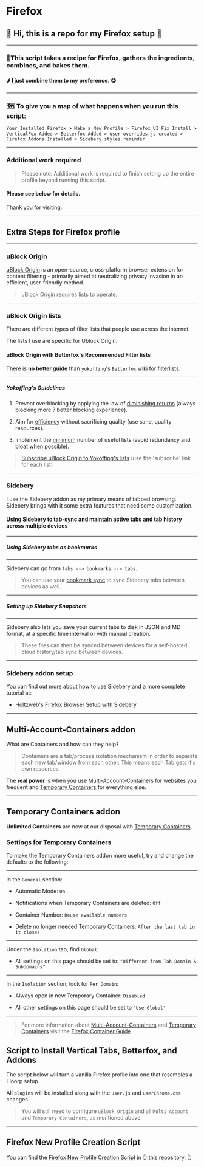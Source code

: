 # Firefox
## 👋 Hi, this is a repo for my Firefox setup 🦊

* * *

### 🥧This script takes a recipe for Firefox, gathers the ingredients, combines, and bakes them.

#### 🌶 I just combine them to my preference. 😋

* * *

### 🗺 To give you a map of what happens when you run this script: 

```
Your Installed Firefox > Make a New Profile > Firefox UI Fix Install > VerticalFox Added > Betterfox Added > user-overrides.js created > Firefox Addons Installed > Sidebery styles reminder
```


* * * 

### Additional work required

> Please note: Additional work is required to finish setting up the entire profile beyond running this script.


#### Please see below for details.

Thank you for visiting.


* * *

## Extra Steps for Firefox profile

* * *


### uBlock Origin


[uBlock Origin](https://ublockorigin.com/) is an open-source, cross-platform browser extension for content filtering - primarily aimed at neutralizing privacy invasion in an efficient, user-friendly method.

> uBlock Origin requires lists to operate.


* * *

### uBlock Origin lists

There are different types of filter lists that people use across the internet.

The lists I use are specific for Ublock Origin.


#### uBlock Origin with Betterfox's Recommended Filter lists

There is **no better guide** than [`yokoffing`'s `Betterfox` wiki for filterlists](https://github.com/yokoffing/filterlists).


* * *

##### Yokoffing's Guidelines

1) Prevent overblocking by applying the law of [diminishing returns](https://web.archive.org/web/20230719033252/https://pmctraining.com/site/wp-content/uploads/2018/04/Law-of-Diminishing-Returns-CHART.png) (always blocking more ? better blocking experience).

2) Aim for [efficiency](https://brave.com/the-mounting-cost-of-stale-ad-blocking-rules/) without sacrificing quality (use sane, quality resources).

3) Implement the [minimum](https://reddit.com/r/uBlockOrigin/wiki/index#wiki_which_filter_lists_should_i_select.3F) number of useful lists (avoid redundancy and bloat when possible).

> [Subscribe uBlock Origin to Yokoffing's lists](https://github.com/yokoffing/filterlists?tab=readme-ov-file#privacy) (use the 'subscribe' link for each list) 


* * * 

### Sidebery

I use the Sidebery addon as my primary means of tabbed browsing. Sidebery brings with it some extra features that need some customization. 


#### Using Sidebery to tab-sync and maintain active tabs and tab history across multiple devices



* * * 

##### Using Sidebery tabs as bookmarks

* * * 

Sidebery can go from `tabs --> bookmarks --> tabs`.

> You can use your [bookmark sync](https://floccus.org/) to sync Sidebery tabs between devices as well.



* * * 

##### Setting up Sidebery Snapshots

* * * 

Sidebery also lets you save your current tabs to disk in JSON and MD format, at a specific time interval or with manual creation. 

> These files can then be synced between devices for a self-hosted cloud history/tab sync between devices.


* * *

### Sidebery addon setup 

You can find out more about how to use Sidebery and a more complete tutorial at: 

- [Holtzweb's Firefox Browser Setup with Sidebery](https://blog.holtzweb.com/posts/browsers-firefox-floorp-sidebery-setup/)




* * *

## Multi-Account-Containers addon

What are Containers and how can they help?

> Containers are a tab/process isolation mechanism in order to separate each new tab/window from each other.
> This means each Tab gets it's own resources.

The **real power** is when you use [Multi-Account-Containers](https://addons.mozilla.org/en-GB/firefox/addon/multi-account-containers) for websites you frequent and [Temporary Containers](https://addons.mozilla.org/en-US/firefox/addon/temporary-containers/) for everything else.


* * * 

## Temporary Containers addon

**Unlimited Containers** are now at our disposal with [Temporary Containers](https://addons.mozilla.org/en-US/firefox/addon/temporary-containers/).



### Settings for Temporary Containers

To make the Temporary Containers addon more useful, try and change the defaults to the following:


* * *

In the `General` section:

- Automatic Mode: `On`

- Notifications when Temporary Containers are deleted: `Off`

- Container Number: `Reuse available numbers`

- Delete no longer needed Temporary Containers: `After the last tab in it closes`


* * *

Under the `Isolation` tab, find `Global`:

- All settings on this page should be set to: `"Different from Tab Domain & Subdomains"`

* * *

In the `Isolation` section, look for `Per Domain`:

- Always open in new Temporary Container: `Disabled`

- All other settings on this page should be set to `"Use Global"`


* * *

> For more information about [Multi-Account-Containers](https://addons.mozilla.org/en-GB/firefox/addon/multi-account-containers) and [Temporary Containers](https://addons.mozilla.org/en-US/firefox/addon/temporary-containers/) visit the [Firefox Container Guide](https://chefkochblog.wordpress.com/2018/04/03/firefox-container-guide/)




## Script to Install Vertical Tabs, Betterfox, and Addons

The script below will turn a vanilla Firefox profile into one that resembles a Floorp setup.

All `plugins` will be installed along with the `user.js` and `userChrome.css` changes.

> You will still need to configure `uBlock Origin` and all `Multi-Account` and `Temporary Containers`, as mentioned above.



* * * 

## Firefox New Profile Creation Script

You can find the [Firefox New Profile Creation Script](https://raw.githubusercontent.com/MarcusHoltz/Firefox/main/ffNewProfile.sh) in 👆 this repository. 👆
